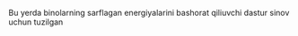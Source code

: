 Bu yerda binolarning sarflagan energiyalarini bashorat qiliuvchi dastur sinov uchun tuzilgan
<!---
Xolmatovorzu/Xolmatovorzu is a ✨ special ✨ repository because its `README.md` (this file) appears on your GitHub profile.
You can click the Preview link to take a look at your changes.
--->
